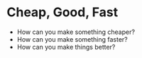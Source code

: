 # Cheap, Good, Fast

* How can you make something cheaper?
* How can you make something faster?
* How can you make things better? 

